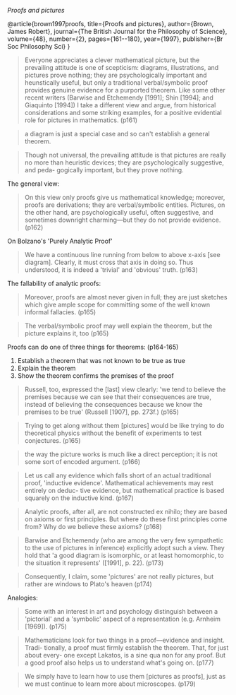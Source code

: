 *Proofs and pictures*

@article{brown1997proofs,
  title={Proofs and pictures},
  author={Brown, James Robert},
  journal={The British Journal for the Philosophy of Science},
  volume={48},
  number={2},
  pages={161--180},
  year={1997},
  publisher={Br Soc Philosophy Sci}
}

> Everyone appreciates a clever mathematical picture, but the prevailing attitude is one of scepticism: diagrams, illustrations, and pictures prove nothing; they are psychologically important and heunstically useful, but only a traditional verbal/symbolic proof provides genuine evidence for a purported theorem. Like some other recent writers (Barwise and Etchemendy [1991]; Shin [1994]; and Giaquinto [1994]) I take a different view and argue, from historical considerations and some striking examples, for a positive evidential role for pictures in mathematics. (p161)

>  a diagram is just a special case and so can't establish a general theorem.

> Though not universal, the prevailing attitude is that pictures are really no more than heuristic devices; they are psychologically suggestive, and peda- gogically important, but they prove nothing.

The general view:

> On this view only proofs give us mathematical knowledge; moreover, proofs are derivations; they are verbal/symbolic entities. Pictures, on the other hand, are psychologically useful, often suggestive, and sometimes downright charming—but they do not provide evidence. (p162)

On Bolzano's 'Purely Analytic Proof'

> We have a continuous line running from below to above x-axis [see diagram]. Clearly, it must cross that axis in doing so. Thus understood, it is indeed a 'trivial' and 'obvious' truth.  (p163)

The fallability of analytic proofs:

> Moreover, proofs are almost never given in full; they are just sketches which give ample scope for committing some of the well known informal fallacies. (p165)

> The verbal/symbolic proof may well explain the theorem, but the picture explains it, too (p165)

Proofs can do one of three things for theorems: (p164-165)

  1. Establish a theorem that was not known to be true as true 
  2. Explain the theorem
  3. Show the theorem confirms the premises of the proof

> Russell, too, expressed the [last] view clearly: 'we tend to believe the premises because we can see that their consequences are true, instead of believing the consequences because we know the premises to be true' (Russell [1907], pp. 273f.) (p165)

> Trying to get along without them [pictures] would be like trying to do theoretical physics without the benefit of experiments to test conjectures. (p165)

> the way the picture works is much like a direct perception; it is not some sort of encoded argument. (p166)

> Let us call any evidence which falls short of an actual traditional proof, 'inductive evidence'. Mathematical achievements may rest entirely on deduc- tive evidence, but mathematical practice is based squarely on the inductive kind. (p167)

> Analytic proofs, after all, are not constructed ex nihilo; they are based on axioms or first principles. But where do these first principles come from? Why do we believe these axioms? (p168)

> Barwise and Etchemendy (who are among the very few sympathetic to the use of pictures in inference) explicitly adopt such a view. They hold that 'a good diagram is isomorphic, or at least homomorphic, to the situation it represents' ([1991], p. 22). (p173)

> Consequently, I claim, some 'pictures' are not really pictures, but rather are windows to Plato's heaven (p174)

Analogies:

> Some with an interest in art and psychology distinguish between a 'pictorial' and a 'symbolic' aspect of a representation (e.g. Arnheim [1969]). (p175)

> Mathematicians look for two things in a proof—evidence and insight. Tradi- tionally, a proof must firmly establish the theorem. That, for just about every- one except Lakatos, is a sine qua non for any proof. But a good proof also helps us to understand what's going on. (p177)

> We simply have to learn how to use them [pictures as proofs], just as we must continue to learn more about microscopes. (p179)
